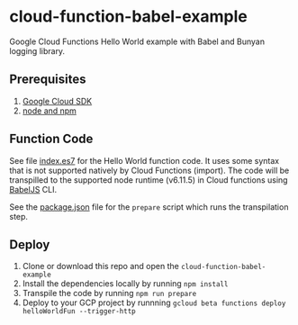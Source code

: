 # cloud-function-babel-example
Google Cloud Functions Hello World example with Babel and Bunyan logging library.

## Prerequisites
1. [Google Cloud SDK](https://cloud.google.com/sdk/)
2. [node and npm](https://www.npmjs.com/get-npm) 

## Function Code
See file [index.es7](index.es7) for the Hello World function code. It uses some syntax that is not supported natively by Cloud Functions (import). The code will be transpilled to the supported node runtime (v6.11.5) in Cloud functions using [BabelJS](https://babeljs.io/) CLI.

See the [package.json](package.json) file for the `prepare` script which runs the transpilation step.

## Deploy
1. Clone or download this repo and open the `cloud-function-babel-example`
2. Install the dependencies locally by running `npm install`
3. Transpile the code by running `npm run prepare`
4. Deploy to your GCP project by runnning `gcloud beta functions deploy helloWorldFun --trigger-http`
